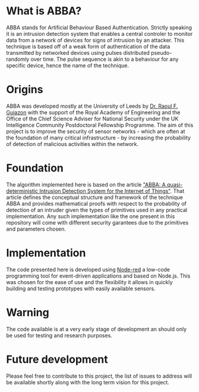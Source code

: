 # What is ABBA?
ABBA stands for Artificial Behaviour Based Authentication. Strictly speaking it is an intrusion detection system that enables a central controler to monitor data from a network of devices for signs of intrusion by an attacker.
This technique is based off of a weak form of authentication of the data transmitted by networked devices using pulses distributed pseudo-randomly over time. The pulse sequence is akin to a behaviour for any specific device, hence the name of the technique.

# Origins
ABBA was developed mostly at the University of Leeds by [Dr. Raoul F. Guiazon](https://www.linkedin.com/in/raoulguiazon/) with the support of the Royal Academy of Engineering and the Office of the Chief Science Adviser for National Security under the UK Intelligence Community Postdoctoral Fellowship Programme.
The aim of this project is to improve the security of sensor networks - which are often at the foundation of many critical infrastructure - by increasing the probability of detection of malicious activities within the network.

# Foundation

The algorithm implemented here is based on the article ["ABBA: A quasi-deterministic Intrusion Detection System for the Internet of Things"](https://arxiv.org/pdf/2108.03942.pdf). That article defines the conceptual structure and framework of the technique ABBA and provides mathematical proofs with respect to the probability of detection of an intruder given the types of primitives used in any practical implementation. Any such implementation like the one present in this repository will come with different security garantees due to the primitives and parameters chosen.

# Implementation

The code presented here is developed using [Node-red](https://nodered.org/) a low-code programming tool for event-driven applications and based on Node.js. This was chosen for the ease of use and the flexibility it allows in quickly building and testing prototypes with easily available sensors. 

# Warning

The code available is at a very early stage of development an should only be used for testing and research purposes.

# Future development

Please feel free to contribute to this project, the list of issues to address will be available shortly along with the long term vision for this project.

